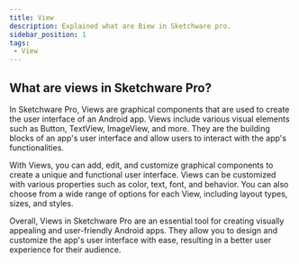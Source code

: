 ```yaml
---
title: View
description: Explained what are Biew in Sketchware pro.
sidebar_position: 1
tags:
 - View
---
```


## What are views in Sketchware Pro?
In Sketchware Pro, Views are graphical components that are used to create the user interface of an Android app. Views include various visual elements such as Button, TextView, ImageView, and more. They are the building blocks of an app's user interface and allow users to interact with the app's functionalities.

With Views, you can add, edit, and customize graphical components to create a unique and functional user interface. Views can be customized with various properties such as color, text, font, and behavior. You can also choose from a wide range of options for each View, including layout types, sizes, and styles.

Overall, Views in Sketchware Pro are an essential tool for creating visually appealing and user-friendly Android apps. They allow you to design and customize the app's user interface with ease, resulting in a better user experience for their audience.